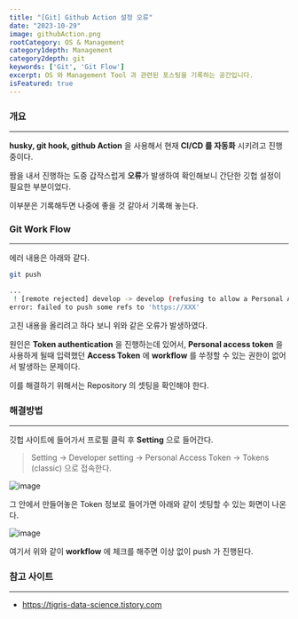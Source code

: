 ```yaml
---
title: "[Git] Github Action 설정 오류"
date: "2023-10-29"
image: githubAction.png
rootCategory: OS & Management
category1depth: Management
category2depth: git
keywords: ['Git', 'Git Flow']
excerpt: OS 와 Management Tool 과 관련된 포스팅을 기록하는 공간입니다.
isFeatured: true
---
```


### 개요
---

**husky, git hook, github Action** 을 사용해서 현재 **CI/CD 를 자동화** 시키려고 진행중이다.

짬을 내서 진행하는 도중 갑작스럽게 **오류**가 발생하여 확인해보니 간단한 깃헙 설정이 필요한 부분이었다.

이부분은 기록해두면 나중에 좋을 것 같아서 기록해 놓는다.

### Git Work Flow
---

에러 내용은 아래와 같다.

```bash
git push

...
 ! [remote rejected] develop -> develop (refusing to allow a Personal Access Token to create or update workflow `.github/workflows/test-push.yml` without `workflow` scope)
error: failed to push some refs to 'https://XXX'
```

고친 내용을 올리려고 하다 보니 위와 같은 오류가 발생하였다.

원인은 **Token authentication** 을 진행하는데 있어서, **Personal access token** 을 사용하게 될때 입력했던 **Access Token** 에 **workflow** 를 쑤정할 수 있는 권한이 없어서 발생하는 문제이다.

이를 해결하기 위해서는 Repository 의 셋팅을 확인해야 한다.

### 해결방법
---

깃헙 사이트에 들어가서 프로필 클릭 후 **Setting** 으로 들어간다.

> Setting -> Developer setting -> Personal Access Token -> Tokens (classic) 으로 접속한다.

![image](https://github.com/hwcho33/nextstudy/assets/134469187/95cdb3bf-60c9-4b17-bd18-f14320e1993c)

그 안에서 만들어놓은 Token 정보로 들어가면 아래와 같이 셋팅할 수 있는 화면이 나온다.

![image](https://github.com/hwcho33/nextstudy/assets/134469187/ebf54672-8eb8-4ffd-b9e7-114f0b4e2766)

여기서 위와 같이 **workflow** 에 체크를 해주면 이상 없이 push 가 진행된다.

### 참고 사이트
---

- [https://tigris-data-science.tistory.com
](https://tigris-data-science.tistory.com/entry/workflow-scope-%EC%98%A4%EB%A5%98-%ED%95%B4%EA%B2%B0%ED%95%98%EA%B8%B0
)
